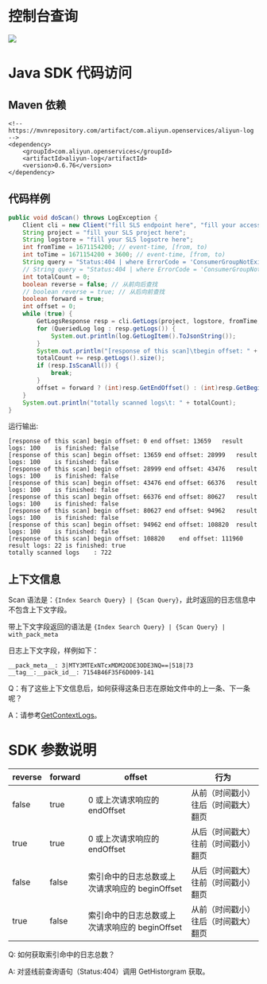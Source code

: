 # 控制台查询

![](/img/searchdemo/scan_sdk_demo_on_web_console.jpg)

# Java SDK 代码访问

## Maven 依赖
```
<!-- https://mvnrepository.com/artifact/com.aliyun.openservices/aliyun-log -->
<dependency>
    <groupId>com.aliyun.openservices</groupId>
    <artifactId>aliyun-log</artifactId>
    <version>0.6.76</version>
</dependency>
```

## 代码样例

```java
public void doScan() throws LogException {
    Client cli = new Client("fill SLS endpoint here", "fill your accessKeyId here", "fill your accessKeySecret here");
    String project = "fill your SLS project here";
    String logstore = "fill your SLS logsotre here";
    int fromTime = 1671154200; // event-time, [from, to)
    int toTime = 1671154200 + 3600; // event-time, [from, to)
    String query = "Status:404 | where ErrorCode = 'ConsumerGroupNotExist'"; // 不返回上下文信息
    // String query = "Status:404 | where ErrorCode = 'ConsumerGroupNotExist' | with_pack_meta"; // 返回上下文信息
    int totalCount = 0;
    boolean reverse = false; // 从前向后查找
    // boolean reverse = true; // 从后向前查找
    boolean forward = true;
    int offset = 0;
    while (true) {
        GetLogsResponse resp = cli.GetLogs(project, logstore, fromTime, toTime, "", query, 100, offset, reverse, forward, "mode=scan;");
        for (QueriedLog log : resp.getLogs()) {
            System.out.println(log.GetLogItem().ToJsonString());
        }
        System.out.println("[response of this scan]\tbegin offset: " + resp.GetBeginOffset() + "\tend offset: " + resp.GetEndOffset() + "\tresult logs: " + resp.getLogs().size() + "\tis finished: " + resp.IsScanAll());
        totalCount += resp.getLogs().size();
        if (resp.IsScanAll()) {
            break;
        }
        offset = forward ? (int)resp.GetEndOffset() : (int)resp.GetBeginOffset();
    }
    System.out.println("totally scanned logs\t: " + totalCount);
}
```
运行输出:

```
[response of this scan]	begin offset: 0	end offset: 13659	result logs: 100	is finished: false
[response of this scan]	begin offset: 13659	end offset: 28999	result logs: 100	is finished: false
[response of this scan]	begin offset: 28999	end offset: 43476	result logs: 100	is finished: false
[response of this scan]	begin offset: 43476	end offset: 66376	result logs: 100	is finished: false
[response of this scan]	begin offset: 66376	end offset: 80627	result logs: 100	is finished: false
[response of this scan]	begin offset: 80627	end offset: 94962	result logs: 100	is finished: false
[response of this scan]	begin offset: 94962	end offset: 108820	result logs: 100	is finished: false
[response of this scan]	begin offset: 108820	end offset: 111960	result logs: 22	is finished: true
totally scanned logs	: 722
```

## 上下文信息

Scan 语法是：`{Index Search Query} | {Scan Query}`，此时返回的日志信息中不包含上下文字段。

带上下文字段返回的语法是 `{Index Search Query} | {Scan Query} | with_pack_meta`

日志上下文字段，样例如下：
```
__pack_meta__: 3|MTY3MTExNTcxMDM2ODE3ODE3NQ==|518|73
__tag__:__pack_id__: 7154B46F35F6D009-141
```

Q：有了这些上下文信息后，如何获得这条日志在原始文件中的上一条、下一条呢？

A：请参考[GetContextLogs](https://help.aliyun.com/document_detail/152116.html)。

# SDK 参数说明

| reverse | forward | offset | 行为 |
|---------|---------|--------|------|
| false | true | 0 或上次请求响应的 endOffset | 从前（时间戳小）往后（时间戳大）翻页 |
| true | true | 0 或上次请求响应的 endOffset | 从后（时间戳大）往前（时间戳小）翻页 |
| false | false | 索引命中的日志总数或上次请求响应的 beginOffset | 从后（时间戳大）往前（时间戳小）翻页 |
| true | false | 索引命中的日志总数或上次请求响应的 beginOffset | 从前（时间戳小）往后（时间戳大）翻页 |

Q: 如何获取索引命中的日志总数？

A: 对竖线前查询语句（Status:404）调用 GetHistorgram 获取。